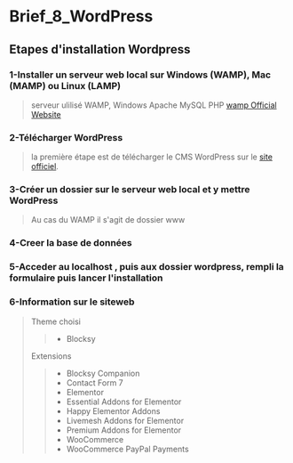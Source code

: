 # Brief_8_WordPress
## Etapes d'installation Wordpress
### 1-Installer un serveur web local sur Windows (WAMP), Mac (MAMP) ou Linux (LAMP)
> serveur ulilisé WAMP, Windows Apache MySQL PHP [wamp Official Website](https://www.wampserver.com/)
### 2-Télécharger WordPress
> la première étape est de télécharger le CMS WordPress sur le [site officiel](https://wordpress.org).
### 3-Créer un dossier sur le serveur web local et y mettre WordPress
> Au cas du WAMP il s'agit de dossier www
### 4-Creer la base de données
### 5-Acceder au localhost , puis aux dossier wordpress, rempli la formulaire puis lancer l'installation
### 6-Information sur le siteweb
> Theme choisi
>
>> - Blocksy
> 
> Extensions
>>  - Blocksy Companion
>> - Contact Form 7
>> - Elementor
>> - Essential Addons for Elementor
>> - Happy Elementor Addons
>> - Livemesh Addons for Elementor
>> - Premium Addons for Elementor
>> - WooCommerce
>> - WooCommerce PayPal Payments

